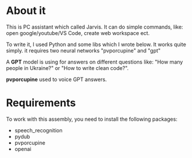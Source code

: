 # About it
This is PC assistant which called Jarvis. It can do simple commands, like: open google/youtube/VS Code, create web workspace ect. 

To write it, I used Python and some libs which I wrote below. 
It works quite simply. it requires two neural networks "pvporcupine" and "gpt"

A __GPT__ model is using for answers on different questions like: "How many people in Ukraine?" or "How to write clean code?".

__pvporcupine__ used to voice GPT answers.

# Requirements
To work with this assembly, you need to install the following packages:                                                                                                                                        
  * speech_recognition                                                                                                                                                                                           
  * pydub
  * pvporcupine                                                                                                                                                                                                  
  * openai                                                                                                                                                                                                        
